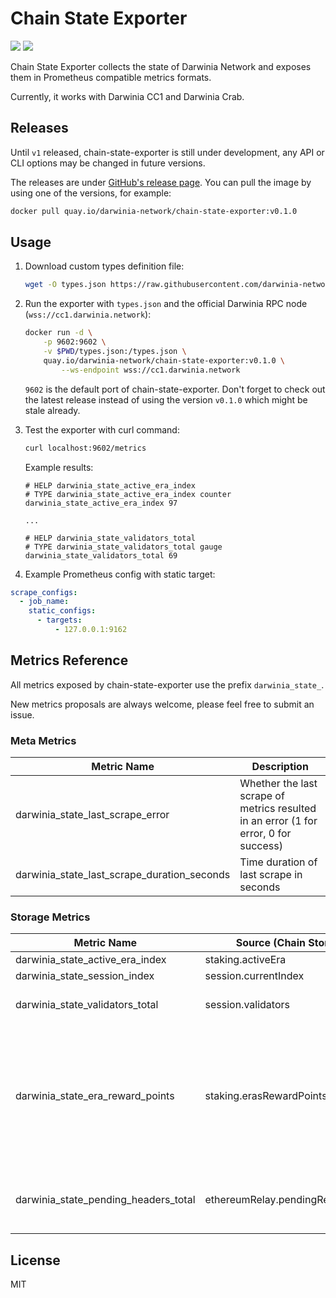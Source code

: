 # Chain State Exporter

![](https://img.shields.io/github/workflow/status/darwinia-network/chain-state-exporter/Production)
![](https://img.shields.io/github/v/release/darwinia-network/chain-state-exporter)

Chain State Exporter collects the state of Darwinia Network and exposes them in Prometheus compatible metrics formats.

Currently, it works with Darwinia CC1 and Darwinia Crab.

## Releases

Until `v1` released, chain-state-exporter is still under development, any API or CLI options may be changed in future versions.

The releases are under [GitHub's release page](https://github.com/darwinia-network/chain-state-exporter/releases). You can pull the image by using one of the versions, for example:

```bash
docker pull quay.io/darwinia-network/chain-state-exporter:v0.1.0
```

## Usage

1. Download custom types definition file:

    ```bash
    wget -O types.json https://raw.githubusercontent.com/darwinia-network/chain-state-exporter/master/types.json
    ```

2. Run the exporter with `types.json` and the official Darwinia RPC node (`wss://cc1.darwinia.network`):

    ```bash
    docker run -d \
        -p 9602:9602 \
        -v $PWD/types.json:/types.json \
        quay.io/darwinia-network/chain-state-exporter:v0.1.0 \
            --ws-endpoint wss://cc1.darwinia.network
    ```

    `9602` is the default port of chain-state-exporter. Don't forget to check out the latest release instead of using the version `v0.1.0` which might be stale already.

3. Test the exporter with curl command:

    ```bash
    curl localhost:9602/metrics
    ```

    Example results:

    ```
    # HELP darwinia_state_active_era_index
    # TYPE darwinia_state_active_era_index counter
    darwinia_state_active_era_index 97

    ...

    # HELP darwinia_state_validators_total
    # TYPE darwinia_state_validators_total gauge
    darwinia_state_validators_total 69
    ```

4. Example Prometheus config with static target:

```yaml
scrape_configs:
  - job_name:
    static_configs:
      - targets:
          - 127.0.0.1:9162
```

## Metrics Reference

All metrics exposed by chain-state-exporter use the prefix `darwinia_state_`.

New metrics proposals are always welcome, please feel free to submit an issue.

### Meta Metrics

| Metric Name                                 | Description                                                                          |
| ------------------------------------------- | ------------------------------------------------------------------------------------ |
| darwinia_state_last_scrape_error            | Whether the last scrape of metrics resulted in an error (1 for error, 0 for success) |
| darwinia_state_last_scrape_duration_seconds | Time duration of last scrape in seconds                                              |

### Storage Metrics

| Metric Name                          | Source (Chain Storage Name)             | Description                                                                                                                 |
| ------------------------------------ | --------------------------------------- | --------------------------------------------------------------------------------------------------------------------------- |
| darwinia_state_active_era_index      | staking.activeEra                       |                                                                                                                             |
| darwinia_state_session_index         | session.currentIndex                    |                                                                                                                             |
| darwinia_state_validators_total      | session.validators                      | Size of current validators set                                                                                              |
| darwinia_state_era_reward_points     | staking.erasRewardPoints                | Label `account_id` is the public key of corresponding validator,<br>label `address` is the SS58 address on Darwinia network |
| darwinia_state_pending_headers_total | ethereumRelay.pendingRelayHeaderParcels | Number of pending Ethereum header parcels                                                                                   |

## License

MIT
